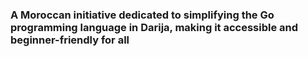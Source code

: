 ### A Moroccan initiative dedicated to simplifying the Go programming language in Darija, making it accessible and beginner-friendly for all
